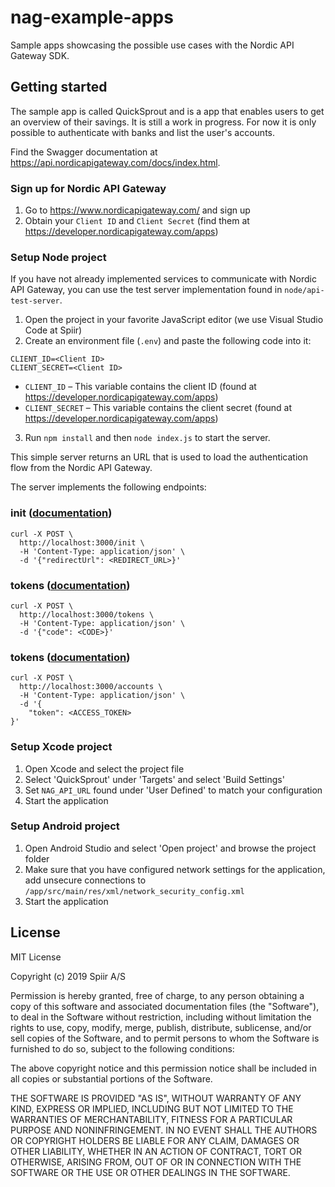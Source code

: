 # nag-example-apps

Sample apps showcasing the possible use cases with the Nordic API Gateway SDK.

## Getting started

The sample app is called QuickSprout and is a app that enables users to get an overview of their savings. It is still a work in progress. For now it is only possible to authenticate with banks and list the user's accounts.

Find the Swagger documentation at https://api.nordicapigateway.com/docs/index.html.

### Sign up for Nordic API Gateway

1. Go to https://www.nordicapigateway.com/ and sign up
2. Obtain your `Client ID` and `Client Secret` (find them at https://developer.nordicapigateway.com/apps)

### Setup Node project

If you have not already implemented services to communicate with Nordic API Gateway, you can use the test server implementation found in `node/api-test-server`.

1. Open the project in your favorite JavaScript editor (we use Visual Studio Code at Spiir)
2. Create an environment file (`.env`) and paste the following code into it:

```
CLIENT_ID=<Client ID>
CLIENT_SECRET=<Client ID>
```

- `CLIENT_ID` – This variable contains the client ID (found at https://developer.nordicapigateway.com/apps)
- `CLIENT_SECRET` – This variable contains the client secret (found at https://developer.nordicapigateway.com/apps)

3. Run `npm install` and then `node index.js` to start the server.

This simple server returns an URL that is used to load the authentication flow from the Nordic API Gateway.

The server implements the following endpoints:

### init ([documentation](https://api.nordicapigateway.com/docs/index.html#operation/Initialize))

```
curl -X POST \
  http://localhost:3000/init \
  -H 'Content-Type: application/json' \
  -d '{"redirectUrl": <REDIRECT_URL>}'
```

### tokens ([documentation](https://api.nordicapigateway.com/docs/index.html#operation/Tokens))

```
curl -X POST \
  http://localhost:3000/tokens \
  -H 'Content-Type: application/json' \
  -d '{"code": <CODE>}'
```

### tokens ([documentation](https://api.nordicapigateway.com/docs/index.html#operation/GetAccountsV2))

```
curl -X POST \
  http://localhost:3000/accounts \
  -H 'Content-Type: application/json' \
  -d '{
	"token": <ACCESS_TOKEN>
}'
```

### Setup Xcode project

1. Open Xcode and select the project file
2. Select 'QuickSprout' under 'Targets' and select 'Build Settings'
3. Set `NAG_API_URL` found under 'User Defined' to match your configuration
4. Start the application

### Setup Android project

1. Open Android Studio and select 'Open project' and browse the project folder
2. Make sure that you have configured network settings for the application, add unsecure connections to `/app/src/main/res/xml/network_security_config.xml`
3. Start the application

## License

MIT License

Copyright (c) 2019 Spiir A/S

Permission is hereby granted, free of charge, to any person obtaining a copy
of this software and associated documentation files (the "Software"), to deal
in the Software without restriction, including without limitation the rights
to use, copy, modify, merge, publish, distribute, sublicense, and/or sell
copies of the Software, and to permit persons to whom the Software is
furnished to do so, subject to the following conditions:

The above copyright notice and this permission notice shall be included in all
copies or substantial portions of the Software.

THE SOFTWARE IS PROVIDED "AS IS", WITHOUT WARRANTY OF ANY KIND, EXPRESS OR
IMPLIED, INCLUDING BUT NOT LIMITED TO THE WARRANTIES OF MERCHANTABILITY,
FITNESS FOR A PARTICULAR PURPOSE AND NONINFRINGEMENT. IN NO EVENT SHALL THE
AUTHORS OR COPYRIGHT HOLDERS BE LIABLE FOR ANY CLAIM, DAMAGES OR OTHER
LIABILITY, WHETHER IN AN ACTION OF CONTRACT, TORT OR OTHERWISE, ARISING FROM,
OUT OF OR IN CONNECTION WITH THE SOFTWARE OR THE USE OR OTHER DEALINGS IN THE
SOFTWARE.
